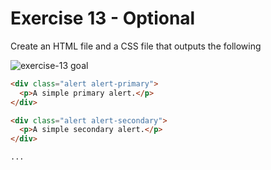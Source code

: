 # Exercise 13 - Optional

Create an HTML file and a CSS file that outputs the following

![exercise-13 goal](../../assets/ex-13-goal.png)

```html
<div class="alert alert-primary">
  <p>A simple primary alert.</p>
</div>

<div class="alert alert-secondary">
  <p>A simple secondary alert.</p>
</div>

...
```
